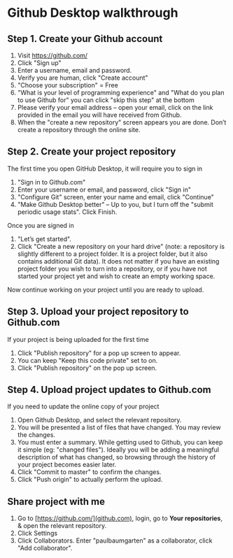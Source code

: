 # Github Desktop walkthrough

## Step 1. Create your Github account

1. Visit https://github.com/ 
2. Click "Sign up"
3. Enter a username, email and password. 
4. Verify you are human, click "Create account"
5. "Choose your subscription" = Free
6. "What is your level of programming experience" and "What do you plan to use Github for" you can click "skip this step" at the bottom
7. Please verify your email address – open your email, click on the link provided in the email you will have received from Github.
8. When the "create a new repository" screen appears you are done. Don’t create a repository through the online site.

## Step 2. Create your project repository

The first time you open GitHub Desktop, it will require you to sign in

1. "Sign in to Github.com"
2. Enter your username or email, and password, click "Sign in"
3. "Configure Git" screen, enter your name and email, click "Continue"
4. "Make Github Desktop better" – Up to you, but I turn off the "submit periodic usage stats". Click Finish.

Once you are signed in

1. "Let’s get started".
2. Click "Create a new repository on your hard drive" (note: a repository is slightly different to a project folder. It is a project folder, but it also contains additional Git data). It does not matter if you have an existing project folder you wish to turn into a repository, or if you have not started your project yet and wish to create an empty working space.
 
Now continue working on your project until you are ready to upload.

## Step 3. Upload your project repository to Github.com

If your project is being uploaded for the first time

1. Click "Publish repository" for a pop up screen to appear.
2. You can keep "Keep this code private" set to on.
3. Click "Publish repository" on the pop up screen.
 
## Step 4. Upload project updates to Github.com

If you need to update the online copy of your project

1. Open Github Desktop, and select the relevant repository.
2. You will be presented a list of files that have changed. You may review the changes.
3. You must enter a summary. While getting used to Github, you can keep it simple (eg: "changed files"). Ideally you will be adding a meaningful description of what has changed, so browsing through the history of your project becomes easier later.
4. Click "Commit to master" to confirm the changes.
5. Click "Push origin" to actually perform the upload.
 
## Share project with me

1. Go to [https://github.com/](github.com), login, go to **Your repositories**, & open the relevant repository.
2. Click Settings
3. Click Collaborators. Enter "paulbaumgarten" as a collaborator, click "Add collaborator".

